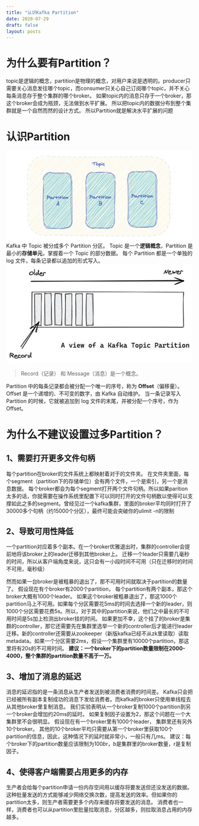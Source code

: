 ```yaml
---
title: "认识Kafka Partition"
date: 2020-07-29
draft: false
layout: posts
---
```


# 为什么要有Partition？
topic是逻辑的概念，partition是物理的概念，对用户来说是透明的。producer只需要关心消息发往哪个topic，而consumer只关心自己订阅哪个topic，并不关心每条消息存于整个集群的哪个broker。
如果topic内的消息只存于一个broker，那这个broker会成为瓶颈，无法做到水平扩展。
所以把topic内的数据分布到整个集群就是一个自然而然的设计方式。
所以Partition就是解决水平扩展的问题
# 认识Partition
![img](https://raw.githubusercontent.com/Leowuqunqun/img/master/image1650464742613-f5ea9e6f-f6af-4c19-804d-b003b91bd30f.png)
Kafka 中 Topic 被分成多个 Partition 分区。
Topic 是一个**逻辑概念**，Partition 是最小的**存储单元**，掌握着一个 Topic 的部分数据。
每个 Partition 都是一个单独的 log 文件，每条记录都以追加的形式写入。
![img](https://raw.githubusercontent.com/Leowuqunqun/img/master/image1650464779067-039c2e61-6ff3-4641-818e-e840343e21f0.png)
> Record（记录） 和 Message（消息）是一个概念。


Partition 中的每条记录都会被分配一个唯一的序号，称为 **Offset**（偏移量）。
Offset 是一个递增的、不可变的数字，由 Kafka 自动维护。
当一条记录写入 Partition 的时候，它就被追加到 log 文件的末尾，并被分配一个序号，作为 Offset。
# 为什么不建议设置过多Partition？
## 1、需要打开更多文件句柄
每个partition在broker的文件系统上都映射着对于的文件夹。 在文件夹里面，每个segment（partition下的存储单位）会有两个文件，一个是索引，另一个是消息数据。  每个broker都会为每个segment打开两个文件句柄。所以如果parition太多的话，你就需要在操作系统里配置下可以同时打开的文件句柄数以使得可以支撑如此之多的segment。曾经见过一个kafka集群，里面的broker平均同时打开了30000多个句柄（约15000个分区），最终可能会突破你的ulimit -n的限制
## 2、导致可用性降低
一个partition对应着多个副本。在一个broker优雅退出时，集群的controller会提前地将该broker上的leader迁移到其他broker上。 迁移一个leader只需要几毫秒的时间，所以从客户端角度来说，这只会有一小段时间不可用（只在迁移时的时间不可用，毫秒级）

然而如果一台broker是被粗暴的退出了，那不可用时间就取决于partition的数量了。 假设现在有个broker有2000个partition， 每个partition有两个副本，那这个broker大概有1000个leader。 如果这个broker被粗暴退出了，那这1000个partition马上不可用。如果每个分区需要花5ms的时间去选择一个新的leader，则1000个分区需要花费5s。所以，对于其中的partition来说，他们之中最长的不可用时间是5s加上检测出broker挂的时间。
如果更加不幸，这个挂了的broker是集群的controller，那它还需要先在集群里选举一个新的controller后才能进行leader迁移。新的controller还需要从zookeeper（新版kafka已经不从zk里读取）读取metadata。如果一个分区需要2ms，假设一个集群里有10000个partition，那这里将有20s的不可用时间。
**建议：一个broker下的partition数量限制在2000-4000，整个集群的partition数量不高于一万。**
## 3、增加了消息的延迟
消息的延迟指的是一条消息从生产者发送到被消费者消费的时间差。 Kafka只会把已经被所有副本复制成功的消息下发给消费者。而kafka的broker只使用单线程去从其他broker里复制消息。 我们实验表明从一个broker复制1000个partition到另一个broker会增加约20ms的延时。 如果复制因子设置为2，那这个问题在一个大集群里不会很明显。 假设现在有一个broker里有1000个leader， 集群里还有另外10个broker。 其他的10个broker平均只需要从第一个broker里获取100个partition的信息，因此，这种情况下的延时就非常小，一般只有几ms。
建议：每个broker下的partition数量应该限制为100*b*r，b是集群里的broker数量，r是复制因子。
## 4、使得客户端需要占用更多的内存
生产者会给每个partition申请一份内存空间用以缓存将要发送但还没发送的数据。这种批量发送的方式能够减少网络交换次数，提高发送的效率。但如果你的partition太多，则生产者需要更多个内存来缓存将要发送的消息。
消费者也一样，消费者也可以从partition里批量拉取消息，分区越多，则拉取消息占用的内存越多。

# 

[
](https://blog.csdn.net/weixin_38107388/article/details/107827764)

